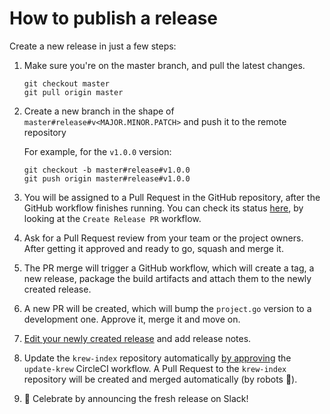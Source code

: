 # How to publish a release

Create a new release in just a few steps:

1. Make sure you're on the master branch, and pull the latest changes.

    ```
    git checkout master
    git pull origin master
    ```

2. Create a new branch in the shape of `master#release#v<MAJOR.MINOR.PATCH>` and push it to the remote repository

    For example, for the `v1.0.0` version:

    ```
    git checkout -b master#release#v1.0.0
    git push origin master#release#v1.0.0
    ```

3. You will be assigned to a Pull Request in the GitHub repository, after the GitHub workflow finishes running. You can check its status [here](https://github.com/giantswarm/kubectl-gs/actions), by looking at the `Create Release PR` workflow.

4. Ask for a Pull Request review from your team or the project owners. After getting it approved and ready to go, squash and merge it.

5. The PR merge will trigger a GitHub workflow, which will create a tag, a new release, package the build artifacts and attach them to the newly created release.

6. A new PR will be created, which will bump the `project.go` version to a development one. Approve it, merge it and move on.

7. [Edit your newly created release](https://github.com/giantswarm/kubectl-gs/releases) and add release notes. 

8. Update the `krew-index` repository automatically [by approving](https://app.circleci.com/pipelines/github/giantswarm/kubectl-gs) the `update-krew` CircleCI workflow. A Pull Request to the `krew-index` repository will be created and merged automatically (by robots 🤖).

9. 🎉 Celebrate by announcing the fresh release on Slack! 
